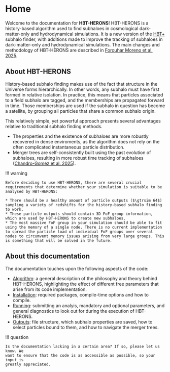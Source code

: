 # Home

Welcome to the documentation for **HBT-HERONS**! HBT-HERONS is a history-based algorithm used to find subhaloes in
cosmological dark-matter-only and hydrodynamical simulations. It is a new
version of the [HBT+](<https://github.com/Kambrian/HBTplus>) subhalo finder, with
additions made to improve the tracking of subhaloes in dark-matter-only and hydrodynamical simulations.
The main changes and methodology of HBT-HERONS are described in [Forouhar Moreno et al. 2025]().

## About HBT-HERONS

History-based subhalo finding makes use of the fact that structure in the
Universe forms hierarchically. In other words, any subhalo must have first formed
in relative isolation. In practice, this means that particles associated to a field
subhalo are tagged, and the memberships are propagated forward in time. Those memberships
are used if the subhalo in question has become a satellite, by grouping all particles that share
a common subhalo origin.

This relatively simple, yet powerful approach presents several advantages relative to
traditional subhalo finding methods.

   * The properties and the existence of subhaloes are more robustly recovered in dense enviroments, as the algorithm does not rely on the often complicated instantaneous particle distribution.
   * Merger trees are self-consistently built using the past evolution of subhaloes, resulting in more robust time tracking of subhaloes ([Chandro-Gomez et al. 2025](https://ui.adsabs.harvard.edu/abs/2025MNRAS.539..776C/abstract)).

!!! warning

    Before deciding to use HBT-HERONS, there are several crucial requirements that determine whether your simulation is suitable to be analysed by HBT-HERONS:

    * There should be a healthy amount of particle outputs ($\gtrsim 64$) sampling a variety of redshifts for the history-based subhalo finding to work.
    * These particle outputs should contain 3D FoF group information, which are used by HBT-HERONS to create new subhaloes.
    * The most massive FoF group in your simulation should be able to fit using the memory of a single node. There is no current implementation to spread the particle load of individual FoF groups over several nodes to circumvent memory issues arising from very large groups. This is something that will be solved in the future.

## About this documentation

The documentation touches upon the following aspects of the code:

* [Algorithm](./algorithm/overview.md): a general description of the philosophy and theory behind HBT-HERONS, highlighting the effect of different free parameters that arise from its code implementation.
* [Installation](./installation/requirements.md): required packages, compile-time options and how to compile.
* [Running](./running/start.md): submitting an analyis, mandatory and optional parameters, and general diagnostics to look out for during the execution of HBT-HERONS.
* [Outputs](./outputs/format.md): file structure, which subhalo properties are saved, how to select particles bound to them, and how to navigate the merger trees.

!!! question

    Is the documentation lacking in a certain area? If so, please let us know. We
    want to ensure that the code is as accessible as possible, so your input is
    greatly appreciated.
